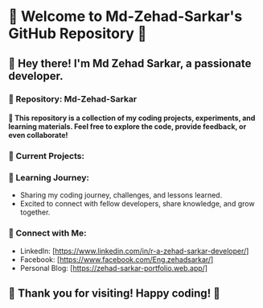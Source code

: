 <!--### Hi there 👋 -->

<!--
**Md-Zehad-Sarkar/Md-Zehad-Sarkar** is a ✨ _special_ ✨ repository because its `README.md` (this file) appears on your GitHub profile.

Here are some ideas to get you started:

- 🔭 I’m currently working on ...
- 🌱 I’m currently learning ...
- 👯 I’m looking to collaborate on ...
- 🤔 I’m looking for help with ...
- 💬 Ask me about ...
- 📫 How to reach me: ...
- 😄 Pronouns: ...
- ⚡ Fun fact: ...
............................................................................................................................................
-->

# 🚀 Welcome to Md-Zehad-Sarkar's GitHub Repository 🚀

## 👋  Hey there! I'm Md Zehad Sarkar, a passionate developer.

### 📂  Repository: Md-Zehad-Sarkar

#### 🔧 This repository is a collection of my coding projects, experiments, and learning materials. Feel free to explore the code, provide feedback, or even collaborate!

### 🚀 Current Projects:
<!--
   - [Project 1]: Description of Project 1
   - [Project 2]: Description of Project 2
   - ... -->

### 🌱 Learning Journey:
   - Sharing my coding journey, challenges, and lessons learned.
   - Excited to connect with fellow developers, share knowledge, and grow together.

### 🤝 Connect with Me:
   - LinkedIn: [https://www.linkedin.com/in/r-a-zehad-sarkar-developer/]
   - Facebook: [https://www.facebook.com/Eng.zehadsarkar/]
   - Personal Blog: [https://zehad-sarkar-portfolio.web.app/]

## 🙏 Thank you for visiting! Happy coding! 🚀

